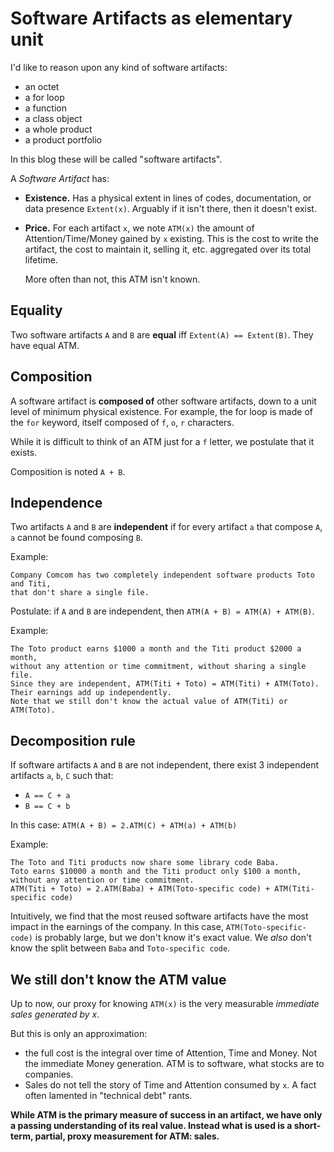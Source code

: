 # Software Artifacts as elementary unit

I'd like to reason upon any kind of software artifacts:
- an octet
- a for loop
- a function
- a class object
- a whole product
- a product portfolio

In this blog these will be called "software artifacts".

A _Software Artifact_ has:

- **Existence.** Has a physical extent in lines of codes, documentation, or data presence `Extent(x)`.
  Arguably if it isn't there, then it doesn't exist.

- **Price.** For each artifact `x`, we note `ATM(x)` the amount of Attention/Time/Money gained by `x` existing.
  This is the cost to write the artifact, the cost to maintain it, selling it, etc. aggregated over its total lifetime.

  More often than not, this ATM isn't known.


## Equality

Two software artifacts `A` and `B` are **equal** iff `Extent(A) == Extent(B)`.
They have equal ATM.


## Composition

A software artifact is **composed of** other software artifacts, down to a unit level of minimum physical existence.
For example, the for loop is made of the `for` keyword, itself composed of `f`, `o`, `r` characters.

While it is difficult to think of an ATM just for a `f` letter, we postulate that it exists.

Composition is noted `A + B`.


## Independence

Two artifacts `A` and `B` are **independent** if for every artifact `a` that compose `A`, `a` cannot be found composing `B`.

Example: 
```
Company Comcom has two completely independent software products Toto and Titi,
that don't share a single file.
```


Postulate: if `A` and `B` are independent, then `ATM(A + B) = ATM(A) + ATM(B)`.


Example:
```
The Toto product earns $1000 a month and the Titi product $2000 a month, 
without any attention or time commitment, without sharing a single file.
Since they are independent, ATM(Titi + Toto) = ATM(Titi) + ATM(Toto). 
Their earnings add up independently.
Note that we still don't know the actual value of ATM(Titi) or ATM(Toto).
```


## Decomposition rule

If software artifacts `A` and `B` are not independent, there exist 3 independent artifacts `a`, `b`, `C` such that:

- `A == C + a`
- `B == C + b`

In this case: `ATM(A + B) = 2.ATM(C) + ATM(a) + ATM(b)`


Example:
```
The Toto and Titi products now share some library code Baba.
Toto earns $10000 a month and the Titi product only $100 a month, 
without any attention or time commitment.
ATM(Titi + Toto) = 2.ATM(Baba) + ATM(Toto-specific code) + ATM(Titi-specific code)
```

Intuitively, we find that the most reused software artifacts have the most impact in the earnings of the company.
In this case, `ATM(Toto-specific-code)` is probably large, but we don't know it's exact value.
We _also_ don't know the split between `Baba` and `Toto-specific code`.


## We still don't know the ATM value

Up to now, our proxy for knowing `ATM(x)` is the very measurable _immediate sales generated by x_.

But this is only an approximation:
- the full cost is the integral over time of Attention, Time and Money. Not the immediate Money generation.
  ATM is to software, what stocks are to companies.
- Sales do not tell the story of Time and Attention consumed by `x`. A fact often lamented in "technical debt" rants.

**While ATM is the primary measure of success in an artifact, we have only a passing understanding of its real value. Instead what is used is a short-term, partial, proxy measurement for ATM: sales.**